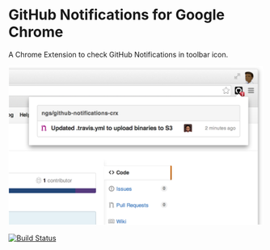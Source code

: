 GitHub Notifications for Google Chrome
======================================

A Chrome Extension to check GitHub Notifications in toolbar icon.

![](doc/screen1.png)

[![Build Status](https://travis-ci.org/ngs/github-notifications-crx.svg?branch=master)](https://travis-ci.org/ngs/github-notifications-crx)
